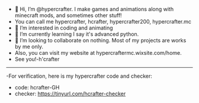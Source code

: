 - 👋 Hi, I’m @hypercrafter. I make games and animations along with minecraft mods, and sometimes other stuff!
- You can call me hypercrafter, hcrafter, hypercrafter200, hypercrafter.mc
- 👀 I’m interested in coding and animating
- 🌱 I’m currently learning I say it's advanced python.
- 💞️ I’m looking to collaborate on nothing. Most of my projects are works by me only.
- Also, you can visit my website at hypercraftermc.wixsite.com/home. 
- See you!-h'crafter
----------------------
-For verification, here is my hypercrafter code and checker:
- code: hcrafter-GH
- checker: https://tinyurl.com/hcrafter-checker

